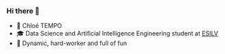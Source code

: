 ### Hi there 🐣

- 🌻 Chloé TEMPO
- 🎓 Data Science and Artificial Intelligence Engineering student at [ESILV](https://www.esilv.fr/)
- 🎈 Dynamic, hard-worker and full of fun

<!--
**chlotmpo/chlotmpo** is a ✨ _special_ ✨ repository because its `README.md` (this file) appears on your GitHub profile.

Here are some ideas to get you started:

- 🔭 I’m currently working on ...
- 🌱 I’m currently learning ...
- 👯 I’m looking to collaborate on ...
- 🤔 I’m looking for help with ...
- 💬 Ask me about ...
- 📫 How to reach me: ...
- 😄 Pronouns: ...
- ⚡ Fun fact: ...
-->
